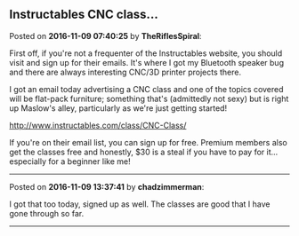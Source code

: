 ## Instructables CNC class...
Posted on **2016-11-09 07:40:25** by **TheRiflesSpiral**:

First off, if you're not a frequenter of the Instructables website, you should visit and sign up for their emails. It's where I got my Bluetooth speaker bug and there are always interesting CNC/3D printer projects there.



I got an email today advertising a CNC class and one of the topics covered will be flat-pack furniture; something that's (admittedly not sexy) but is right up Maslow's alley, particularly as we're just getting started!



http://www.instructables.com/class/CNC-Class/



If you're on their email list, you can sign up for free. Premium members also get the classes free and honestly, $30 is a steal if you have to pay for it... especially for a beginner like me!

---

Posted on **2016-11-09 13:37:41** by **chadzimmerman**:

I got that too today, signed up as well.  The classes are good that I have gone through so far.

---

